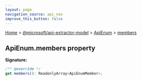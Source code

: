 ```yaml
---
layout: page
navigation_source: api_nav
improve_this_button: false
---
```



[Home](./index.md) &gt; [@microsoft/api-extractor-model](./api-extractor-model.md) &gt; [ApiEnum](./api-extractor-model.apienum.md) &gt; [members](./api-extractor-model.apienum.members.md)

## ApiEnum.members property


<b>Signature:</b>

```typescript
/** @override */
get members(): ReadonlyArray<ApiEnumMember>;
```
